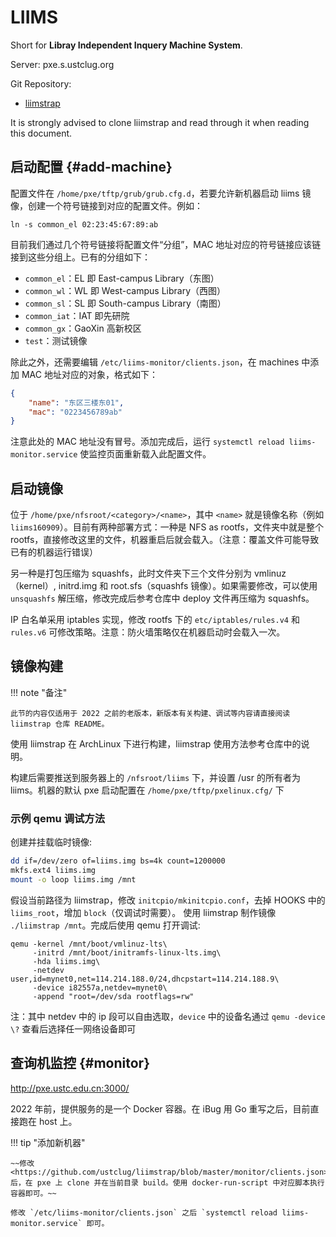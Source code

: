 # LIIMS

Short for **Libray Independent Inquery Machine System**.

Server: pxe.s.ustclug.org

Git Repository:

- [liimstrap](https://github.com/ustclug/liimstrap)

It is strongly advised to clone liimstrap and read through it when reading this document.

## 启动配置 {#add-machine}

配置文件在 `/home/pxe/tftp/grub/grub.cfg.d`，若要允许新机器启动 liims 镜像，创建一个符号链接到对应的配置文件。例如：

```shell
ln -s common_el 02:23:45:67:89:ab
```

目前我们通过几个符号链接将配置文件“分组”，MAC 地址对应的符号链接应该链接到这些分组上。已有的分组如下：

- `common_el`：EL 即 East-campus Library（东图）
- `common_wl`：WL 即 West-campus Library（西图）
- `common_sl`：SL 即 South-campus Library（南图）
- `common_iat`：IAT 即先研院
- `common_gx`：GaoXin 高新校区
- `test`：测试镜像

除此之外，还需要编辑 `/etc/liims-monitor/clients.json`，在 machines 中添加 MAC 地址对应的对象，格式如下：

```json title="/etc/liims-monitor/clients.json"
{
    "name": "东区三楼东01",
    "mac": "0223456789ab"
}
```

注意此处的 MAC 地址没有冒号。添加完成后，运行 `systemctl reload liims-monitor.service` 使监控页面重新载入此配置文件。

## 启动镜像

位于 `/home/pxe/nfsroot/<category>/<name>`，其中 `<name>` 就是镜像名称（例如 `liims160909`）。目前有两种部署方式：一种是 NFS as rootfs，文件夹中就是整个 rootfs，直接修改这里的文件，机器重启后就会载入。（注意：覆盖文件可能导致已有的机器运行错误）

另一种是打包压缩为 squashfs，此时文件夹下三个文件分别为 vmlinuz（kernel）, initrd.img 和 root.sfs（squashfs 镜像）。如果需要修改，可以使用 `unsquashfs` 解压缩，修改完成后参考仓库中 deploy 文件再压缩为 squashfs。

IP 白名单采用 iptables 实现，修改 rootfs 下的 `etc/iptables/rules.v4` 和 `rules.v6` 可修改策略。注意：防火墙策略仅在机器启动时会载入一次。

## 镜像构建

!!! note "备注"

    此节的内容仅适用于 2022 之前的老版本，新版本有关构建、调试等内容请直接阅读 liimstrap 仓库 README。

使用 liimstrap 在 ArchLinux 下进行构建，liimstrap 使用方法参考仓库中的说明。

构建后需要推送到服务器上的 `/nfsroot/liims` 下，并设置 /usr 的所有者为 liims。机器的默认 pxe 启动配置在 `/home/pxe/tftp/pxelinux.cfg/` 下

### 示例 qemu 调试方法

创建并挂载临时镜像:

```sh
dd if=/dev/zero of=liims.img bs=4k count=1200000
mkfs.ext4 liims.img
mount -o loop liims.img /mnt
```

假设当前路径为 liimstrap，修改 `initcpio/mkinitcpio.conf`，去掉 HOOKS 中的 `liims_root`，增加 `block`（仅调试时需要）。 使用 liimstrap 制作镜像 `./liimstrap /mnt`。完成后使用 qemu 打开调试:

```shell
qemu -kernel /mnt/boot/vmlinuz-lts\
     -initrd /mnt/boot/initramfs-linux-lts.img\
     -hda liims.img\
     -netdev user,id=mynet0,net=114.214.188.0/24,dhcpstart=114.214.188.9\
     -device i82557a,netdev=mynet0\
     -append "root=/dev/sda rootflags=rw"
```

注：其中 netdev 中的 ip 段可以自由选取，`device` 中的设备名通过 `qemu -device \?` 查看后选择任一网络设备即可

## 查询机监控 {#monitor}

<http://pxe.ustc.edu.cn:3000/>

2022 年前，提供服务的是一个 Docker 容器。在 iBug 用 Go 重写之后，目前直接跑在 host 上。

!!! tip "添加新机器"

    ~~修改 <https://github.com/ustclug/liimstrap/blob/master/monitor/clients.json> 后，在 pxe 上 clone 并在当前目录 build。使用 docker-run-script 中对应脚本执行容器即可。~~

    修改 `/etc/liims-monitor/clients.json` 之后 `systemctl reload liims-monitor.service` 即可。
